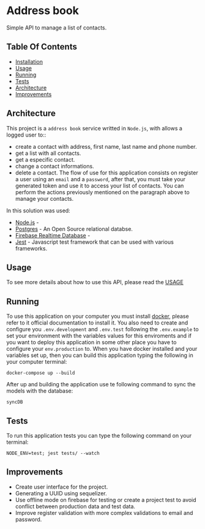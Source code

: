 # Address book
Simple API to manage a list of contacts.

## Table Of Contents
- [Installation](#instalation)
- [Usage](#usage)
- [Running](#running)
- [Tests](#tests)
- [Architecture](#architecture)
- [Improvements](#improvements)

## Architecture

This project is a `address book` service writted in `Node.js`, with allows a logged user to::
- create a contact with address, first name, last name and phone number.
- get a list with all contacts.
- get a especific contact.
- change a contact informations.
- delete a contact.
The flow of use for this application consists on register a user using an `email` and a `password`, after that, you must
take your generated token and use it to access your list of contacts. You can perform the actions previously mentioned on the paragraph above to manage your contacts.

In this solution was used:
- [Node.js](https://nodejs.org/en/) - 
- [Postgres](https://www.postgresql.org/) - An Open Source relational databse.
- [Firebase Realtime Database](https://firebase.google.com/products/realtime-database?gclid=CjwKCAjwg4-EBhBwEiwAzYAlsuHrcum0tiVQDbJDYbc6ZmYNhftZbVaQ3sT8S1jB87hHsIRGBWCj_RoCssEQAvD_BwE&gclsrc=aw.ds) - 
- [Jest](https://jestjs.io/) - Javascript test framework that can be used with various frameworks.

## Usage
To see more details about how to use this API, please read the [USAGE](USAGE.md)

## Running
To use this application on your computer you must install [docker](https://www.docker.com/), please refer to it official documentation to install it.
You also need to create and configure you `.env.development` and `.env.test` following the `.env.example` to set your environment with the variables values for this enviroments and if you want to deploy this application in some other place you have to configure your `env.production` to.
When you have docker installed and your variables set up, then you can build this application typing the following in your computer terminal:
```
docker-compose up --build
```
After up and building the application use te following command to sync the models with the database:
```
syncDB
```

## Tests
To run this application tests you can type the following command on your terminal:
```
NODE_ENV=test; jest tests/ --watch
```

## Improvements
- Create user interface for the project.
- Generating a UUID using sequelizer.
- Use offline mode on firebase for testing or create a project test to avoid conflict between production data and test data.
- Improve register validation with more complex validations to email and password.

